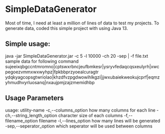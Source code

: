 # SimpleDataGenerator
Most of time, I need at least a million of lines of data to test my projects.  To generate data, coded this simple project with using Java 13.


## Simple usage:

java -jar SimpleDataGenerator.jar -c 5 -l 10000 -ch 20 -sep | -f file.txt 
sample data for following command
sujeeixqbgccntmromno|cptswxrbncjeufbmkesr|ysryvfedaqcqsxeulyrh|xwcpegoezvmmxwxwyhpz|fpkbbprzyoealcuragtr
ydqkyagcopsgtwriolao|khzdfvzpgdwowihlkgzi|jjwxubaiekweokujcprf|eqmzyhmudhvyrluosanq|nxaujpmjzajzmemidhbp


## Usage Parameters

usage: utility-name
 -c,--columns_option <arg>          how many columns for each line
 -ch,--string_length_option <arg>   character size of each columns
 -f,--filename_option <arg>         filename
 -l,--lines_option <arg>            how many lines will be generated
 -sep,--seperator_option <arg>      which seperator will be used between
                                    columns
